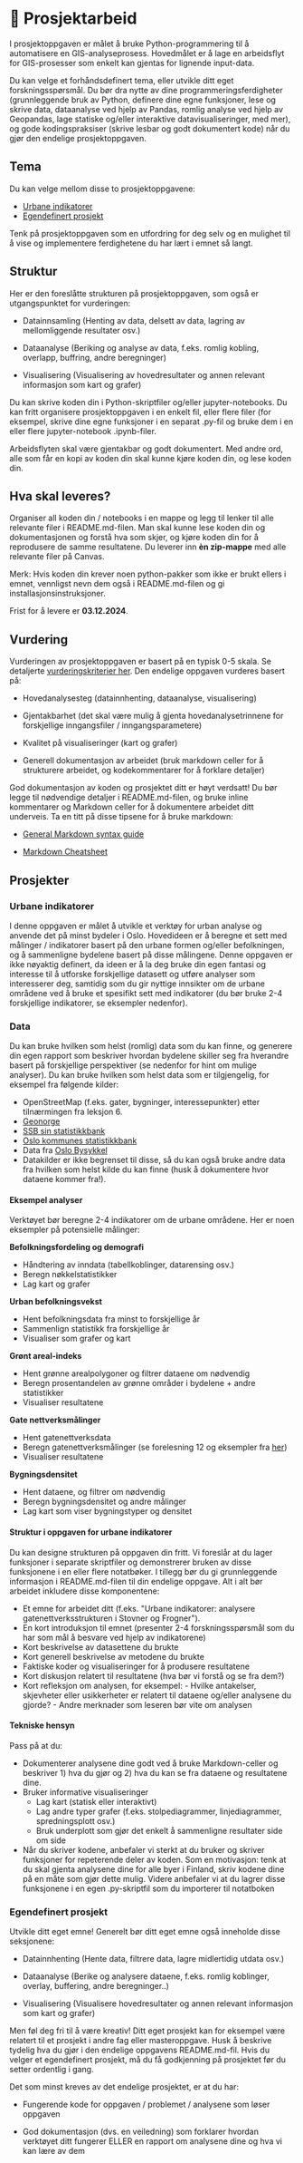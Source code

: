 # 📖 Prosjektarbeid

I prosjektoppgaven er målet å bruke Python-programmering til å automatisere en GIS-analyseprosess. Hovedmålet er å lage en arbeidsflyt for GIS-prosesser som enkelt kan gjentas for lignende input-data.

Du kan velge et forhåndsdefinert tema, eller utvikle ditt eget forskningsspørsmål. Du bør dra nytte av dine programmeringsferdigheter (grunnleggende bruk av Python, definere dine egne funksjoner, lese og skrive data, dataanalyse ved hjelp av Pandas, romlig analyse ved hjelp av Geopandas, lage statiske og/eller interaktive datavisualiseringer, med mer), og gode kodingspraksiser (skrive lesbar og godt dokumentert kode) når du gjør den endelige prosjektoppgaven.

## Tema

Du kan velge mellom disse to prosjektoppgavene:

* [Urbane indikatorer](#urbane-indikatorer)
* [Egendefinert prosjekt](#egendefinert-prosjekt)

Tenk på prosjektoppgaven som en utfordring for deg selv og en mulighet til å vise og implementere ferdighetene du har lært i emnet så langt.

## Struktur

Her er den foreslåtte strukturen på prosjektoppgaven, som også er utgangspunktet for vurderingen:

* Datainnsamling (Henting av data, delsett av data, lagring av mellomliggende resultater osv.)

* Dataanalyse (Beriking og analyse av data, f.eks. romlig kobling, overlapp, buffring, andre beregninger)

* Visualisering (Visualisering av hovedresultater og annen relevant informasjon som kart og grafer)


Du kan skrive koden din i Python-skriptfiler og/eller jupyter-notebooks. Du kan fritt organisere prosjektoppgaven i en enkelt fil, eller flere filer (for eksempel, skrive dine egne funksjoner i en separat .py-fil og bruke dem i en eller flere jupyter-notebook .ipynb-filer.

Arbeidsflyten skal være gjentakbar og godt dokumentert. Med andre ord, alle som får en kopi av koden din skal kunne kjøre koden din, og lese koden din.

## Hva skal leveres?

Organiser all koden din / notebooks i en mappe og legg til lenker til alle relevante filer i README.md-filen. Man skal kunne lese koden din og dokumentasjonen og forstå hva som skjer, og kjøre koden din for å reprodusere de samme resultatene. Du leverer inn **èn zip-mappe** med alle relevante filer på Canvas. 

Merk: Hvis koden din krever noen python-pakker som ikke er brukt ellers i emnet, vennligst nevn dem også i README.md-filen og gi installasjonsinstruksjoner.

Frist for å levere er **03.12.2024**.

## Vurdering

Vurderingen av prosjektoppgaven er basert på en typisk 0-5 skala. Se detaljerte [vurderingskriterier her](#13_prosjektkarakter). Den endelige oppgaven vurderes basert på:

* Hovedanalysesteg (datainnhenting, dataanalyse, visualisering)

* Gjentakbarhet (det skal være mulig å gjenta hovedanalysetrinnene for forskjellige inngangsfiler / inngangsparametere)

* Kvalitet på visualiseringer (kart og grafer)

* Generell dokumentasjon av arbeidet (bruk markdown celler for å strukturere arbeidet, og kodekommentarer for å forklare detaljer)

God dokumentasjon av koden og prosjektet ditt er høyt verdsatt! Du bør legge til nødvendige detaljer i README.md-filen, og bruke inline kommentarer og Markdown celler for å dokumentere arbeidet ditt underveis. Ta en titt på disse tipsene for å bruke markdown:

* [General Markdown syntax guide](https://guides.github.com/features/mastering-markdown/)

* [Markdown Cheatsheet](https://www.markdownguide.org/cheat-sheet/)

## Prosjekter

### Urbane indikatorer

I denne oppgaven er målet å utvikle et verktøy for urban analyse og anvende det på minst bydeler i Oslo. Hovedideen er å beregne et sett med målinger / indikatorer basert på den urbane formen og/eller befolkningen, og å sammenligne bydelene basert på disse målingene. Denne oppgaven er ikke nøyaktig definert, da ideen er å la deg bruke din egen fantasi og interesse til å utforske forskjellige datasett og utføre analyser som interesserer deg, samtidig som du gir nyttige innsikter om de urbane områdene ved å bruke et spesifikt sett med indikatorer (du bør bruke 2-4 forskjellige indikatorer, se eksempler nedenfor).

### Data
Du kan bruke hvilken som helst (romlig) data som du kan finne, og generere din egen rapport som beskriver hvordan bydelene skiller seg fra hverandre basert på forskjellige perspektiver (se nedenfor for hint om mulige analyser). Du kan bruke hvilken som helst data som er tilgjengelig, for eksempel fra følgende kilder:

* OpenStreetMap (f.eks. gater, bygninger, interessepunkter) etter tilnærmingen fra leksjon 6.
* [Geonorge](https://www.geonorge.no/kartdata/datasett-i-geonorge/)
* [SSB sin statistikkbank](https://www.ssb.no/statbank)
* [Oslo kommunes statistikkbank](https://statistikkbanken.oslo.kommune.no/)
* Data fra [Oslo Bysykkel](https://oslobysykkel.no/apne-data)
* Datakilder er ikke begrenset til disse, så du kan også bruke andre data fra hvilken som helst kilde du kan finne (husk å dokumentere hvor dataene kommer fra!).

#### Eksempel analyser

Verktøyet bør beregne 2-4 indikatorer om de urbane områdene. Her er noen eksempler på potensielle målinger:

**Befolkningsfordeling og demografi**

 - Håndtering av inndata (tabellkoblinger, datarensing osv.)
 - Beregn nøkkelstatistikker
 - Lag kart og grafer

**Urban befolkningsvekst**

 - Hent befolkningsdata fra minst to forskjellige år
 - Sammenlign statistikk fra forskjellige år
 - Visualiser som grafer og kart
<!-- 
**Tilgjengelighet**:

 - Bestem hvilke reisetider du fokuserer på (gåing, kjøring, offentlig transport..)
 - Bestem hvilke typer destinasjoner du fokuserer på (transportstasjoner, helsetjenester, utdanning, idrettsanlegg..)
 - Få reisetidsdata fra Travel Time Matrix ELLER beregn korteste veier i et nettverk
 - Beregn reisetids- / reiseavstandsmål, eller dominansområder
 - Visualiser resultatene som grafer og kart
-->

**Grønt areal-indeks**

 - Hent grønne arealpolygoner og filtrer dataene om nødvendig
 - Beregn prosentandelen av grønne områder i bydelene + andre statistikker
 - Visualiser resultatene

**Gate nettverksmålinger**

 - Hent gatenettverksdata
 - Beregn gatenettverksmålinger (se forelesning 12 og eksempler fra [her](https://github.com/gboeing/osmnx-examples/tree/master/notebooks))
 - Visualiser resultatene

**Bygningsdensitet**

 - Hent dataene, og filtrer om nødvendig
 - Beregn bygningsdensitet og andre målinger
 - Lag kart som viser bygningstyper og densitet

#### Struktur i oppgaven for urbane indikatorer

Du kan designe strukturen på oppgaven din fritt. Vi foreslår at du lager funksjoner i separate skriptfiler og demonstrerer bruken av disse funksjonene i en eller flere notatbøker. I tillegg bør du gi grunnleggende informasjon i README.md-filen til din endelige oppgave. Alt i alt bør arbeidet inkludere disse komponentene:

* Et emne for arbeidet ditt (f.eks. "Urbane indikatorer: analysere gatenettverksstrukturen i Stovner og Frogner").
* En kort introduksjon til emnet (presenter 2-4 forskningsspørsmål som du har som mål å besvare ved hjelp av indikatorene)
* Kort beskrivelse av datasettene du brukte
* Kort generell beskrivelse av metodene du brukte
* Faktiske koder og visualiseringer for å produsere resultatene
* Kort diskusjon relatert til resultatene (hva bør vi forstå og se fra dem?)
* Kort refleksjon om analysen, for eksempel: - Hvilke antakelser, skjevheter eller usikkerheter er relatert til dataene og/eller analysene du gjorde? - Andre merknader som leseren bør vite om analysen

#### Tekniske hensyn

Pass på at du:

* Dokumenterer analysene dine godt ved å bruke Markdown-celler og beskriver 1) hva du gjør og 2) hva du kan se fra dataene og resultatene dine.
* Bruker informative visualiseringer
    * Lag kart (statisk eller interaktivt)
    * Lag andre typer grafer (f.eks. stolpediagrammer, linjediagrammer, spredningsplott osv.)
    * Bruk underplott som gjør det enkelt å sammenligne resultater side om side
* Når du skriver kodene, anbefaler vi sterkt at du bruker og skriver funksjoner for repeterende deler av koden. Som en motivasjon: tenk at du skal gjenta analysene dine for alle byer i Finland, skriv kodene dine på en måte som gjør dette mulig. Videre anbefaler vi at du lagrer disse funksjonene i en egen .py-skriptfil som du importerer til notatboken

### Egendefinert prosjekt

Utvikle ditt eget emne! Generelt bør ditt eget emne også inneholde disse seksjonene:

* Datainnhenting (Hente data, filtrere data, lagre midlertidig utdata osv.)

* Dataanalyse (Berike og analysere dataene, f.eks. romlig koblinger, overlay, buffering, andre beregninger..)

* Visualisering (Visualisere hovedresultater og annen relevant informasjon som kart og grafer)

Men føl deg fri til å være kreativ! Ditt eget prosjekt kan for eksempel være relatert til et prosjekt i andre fag eller masteroppgave. Husk å beskrive tydelig hva du gjør i den endelige oppgavens README.md-fil. Hvis du velger et egendefinert prosjekt, må du få godkjenning på prosjektet før du setter ordentlig i gang.

Det som minst kreves av det endelige prosjektet, er at du har:

* Fungerende kode for oppgaven / problemet / analysene som løser oppgaven

* God dokumentasjon (dvs. en veiledning) som forklarer hvordan verktøyet ditt fungerer ELLER en rapport om analysene dine og hva vi kan lære av dem